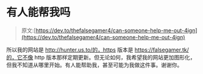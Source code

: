 # 有人能帮我吗

> 原文:[https://dev.to/thefalsegamer4/can-someone-help-me-out-4ign](https://dev.to/thefalsegamer4/can-someone-help-me-out-4ign)

所以我的网站是 http://hunter.us.to/的，https 版本是 https://falsegamer.tk/的，它不像 http 版本那样定期更新。但无论如何，我希望我的网站更加图形化，但我不知道从哪里开始。有人能帮助我，甚至可能为我做这件事。谢谢你。